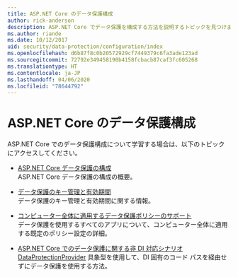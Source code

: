 ```yaml
---
title: ASP.NET Core のデータ保護構成
author: rick-anderson
description: ASP.NET Core でデータ保護を構成する方法を説明するトピックを見つけます。
ms.author: riande
ms.date: 10/12/2017
uid: security/data-protection/configuration/index
ms.openlocfilehash: d6b87f8c0b20572929cf7449379c6fa3ade123ad
ms.sourcegitcommit: 72792e349458190b4158fcbacb87caf3fc605268
ms.translationtype: HT
ms.contentlocale: ja-JP
ms.lasthandoff: 04/06/2020
ms.locfileid: "78644792"
---
```

# <a name="data-protection-configuration-in-aspnet-core"></a>ASP.NET Core のデータ保護構成

ASP.NET Core でのデータ保護構成について学習する場合は、以下のトピックにアクセスしてください。

* [ASP.NET Core データ保護の構成](xref:security/data-protection/configuration/overview)  
  ASP.NET Core データ保護の構成の概要。

* [データ保護のキー管理と有効期間](xref:security/data-protection/configuration/default-settings)  
  データ保護のキー管理と有効期間に関する情報。

* [コンピューター全体に適用するデータ保護ポリシーのサポート](xref:security/data-protection/configuration/machine-wide-policy)  
  データ保護を使用するすべてのアプリについて、コンピューター全体に適用する既定のポリシー設定の詳細。

* [ASP.NET Core でのデータ保護に関する非 DI 対応シナリオ](xref:security/data-protection/configuration/non-di-scenarios)  
  [DataProtectionProvider](/dotnet/api/Microsoft.AspNetCore.DataProtection.DataProtectionProvider) 具象型を使用して、DI 固有のコード パスを経由せずにデータ保護を使用する方法。
